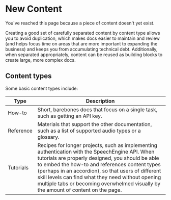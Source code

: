 # New Content

You've reached this page because a piece of content doesn't yet exist.

Creating a good set of carefully separated content by content type allows you to avoid duplication, which makes docs easier to maintain and review (and helps focus time on areas that are more important to expanding the business) and keeps you from accumulating technical debt. Additionally, when separated appropriately, content can be reused as building blocks to create large, more complex docs.

## Content types

Some basic content types include:

| Type | Description | 
|-|-|
| How-to | Short, barebones docs that focus on a single task, such as getting an API key. |
| Reference | Materials that support the other documentation, such as a list of supported audio types or a glossary. |
| Tutorials | Recipes for longer projects, such as implementing authentication with the SpeechEngine API. When tutorials are properly designed, you should be able to embed the how-to and references content types (perhaps in an accordion), so that users of different skill levels can find what they need without opening multiple tabs or becoming overwhelmed visually by the amount of content on the page. |
